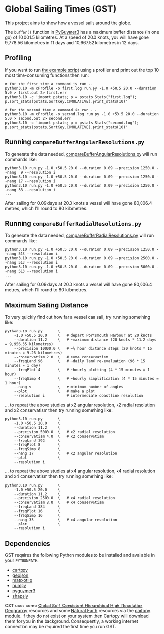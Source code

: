 # Global Sailing Times (GST)

This project aims to show how a vessel sails around the globe.

The `buffer()` function in [PyGuymer3](https://github.com/Guymer/PyGuymer3) has a maximum buffer distance (in one go) of 10,001.5 kilometres. At a speed of 20.0 knots, you will have gone 9,778.56 kilometres in 11 days and 10,667.52 kilometres in 12 days.

## Profiling

If you want to run [the example script](run.py) using a profiler and print out the top 10 most time-consuming functions then run:

```
# for the first time a command is run ...
python3.10 -m cProfile -o first.log run.py -1.0 +50.5 20.0 --duration 5.0 > first.out 2> first.err
python3.10 -c 'import pstats; p = pstats.Stats("first.log"); p.sort_stats(pstats.SortKey.CUMULATIVE).print_stats(10)'

# for the second time a command is run ...
python3.10 -m cProfile -o second.log run.py -1.0 +50.5 20.0 --duration 5.0 > second.out 2> second.err
python3.10 -c 'import pstats; p = pstats.Stats("second.log"); p.sort_stats(pstats.SortKey.CUMULATIVE).print_stats(10)'
```

## Running `compareBufferAngularResolutions.py`

To generate the data needed, [compareBufferAngularResolutions.py](compareBufferAngularResolutions.py) will run commands like:

```
python3.10 run.py -1.0 +50.5 20.0 --duration 0.09 --precision 1250.0 --nang  9 --resolution i
python3.10 run.py -1.0 +50.5 20.0 --duration 0.09 --precision 1250.0 --nang 17 --resolution i
python3.10 run.py -1.0 +50.5 20.0 --duration 0.09 --precision 1250.0 --nang 33 --resolution i
...
```

After sailing for 0.09 days at 20.0 knots a vessel will have gone 80,006.4 metres, which I'll round to 80 kilometres.

## Running `compareBufferRadialResolutions.py`

To generate the data needed, [compareBufferRadialResolutions.py](compareBufferRadialResolutions.py) will run commands like:

```
python3.10 run.py -1.0 +50.5 20.0 --duration 0.09 --precision 1250.0 --nang 513 --resolution i
python3.10 run.py -1.0 +50.5 20.0 --duration 0.09 --precision 2500.0 --nang 513 --resolution i
python3.10 run.py -1.0 +50.5 20.0 --duration 0.09 --precision 5000.0 --nang 513 --resolution i
...
```

After sailing for 0.09 days at 20.0 knots a vessel will have gone 80,006.4 metres, which I'll round to 80 kilometres.

## Maximum Sailing Distance

To very quickly find out how far a vessel can sail, try running something like:

```
python3.10 run.py       \
    -1.0 +50.5 20.0     \   # depart Portsmouth Harbour at 20 knots
    --duration 11.2     \   # ~maximum distance (20 knots * 11.2 days = 9,956.35 kilometres)
    --precision 10000.0 \   # ~¼ hour distance steps (20 knots * 15 minutes = 9.26 kilometres)
    --conservatism 2.0  \   # some conservatism
    --freqLand 96       \   # ~daily land re-evaluation (96 * 15 minutes = 1 day)
    --freqPlot 4        \   # ~hourly plotting (4 * 15 minutes = 1 hour)
    --freqSimp 4        \   # ~hourly simplification (4 * 15 minutes = 1 hour)
    --nang 9            \   # minimum number of angles
    --plot              \   # make a plot
    --resolution i          # intermediate coastline resolution
```

... to repeat the above studies at x2 angular resolution, x2 radial resolution and x2 conservatism then try running something like:

```
python3.10 run.py       \
    -1.0 +50.5 20.0     \
    --duration 11.2     \
    --precision 5000.0  \   # x2 radial resolution
    --conservatism 4.0  \   # x2 conservatism
    --freqLand 192      \
    --freqPlot 8        \
    --freqSimp 8        \
    --nang 17           \   # x2 angular resolution
    --plot              \
    --resolution i
```

... to repeat the above studies at x4 angular resolution, x4 radial resolution and x4 conservatism then try running something like:

```
python3.10 run.py       \
    -1.0 +50.5 20.0     \
    --duration 11.2     \
    --precision 2500.0  \   # x4 radial resolution
    --conservatism 8.0  \   # x4 conservatism
    --freqLand 384      \
    --freqPlot 16       \
    --freqSimp 16       \
    --nang 33           \   # x4 angular resolution
    --plot              \
    --resolution i
```

## Dependencies

GST requires the following Python modules to be installed and available in your `PYTHONPATH`.

* [cartopy](https://pypi.org/project/Cartopy/)
* [geojson](https://pypi.org/project/geojson/)
* [matplotlib](https://pypi.org/project/matplotlib/)
* [numpy](https://pypi.org/project/numpy/)
* [pyguymer3](https://github.com/Guymer/PyGuymer3)
* [shapely](https://pypi.org/project/Shapely/)

GST uses some [Global Self-Consistent Hierarchical High-Resolution Geography](https://www.ngdc.noaa.gov/mgg/shorelines/) resources and some [Natural Earth](https://www.naturalearthdata.com/) resources via the [cartopy](https://pypi.org/project/Cartopy/) module. If they do not exist on your system then Cartopy will download them for you in the background. Consequently, a working internet connection may be required the first time you run GST.
